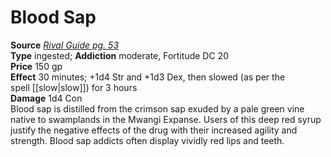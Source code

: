 # Blood Sap

**Source** [_Rival Guide pg. 53_](http://paizo.com/store/games/roleplayingGames/p/pathfinderRPG/paizo/pathfinderChronicles/v5748btpy8kc2)  
**Type** ingested; **Addiction** moderate, Fortitude DC 20  
**Price** 150 gp  
**Effect** 30 minutes; +1d4 Str and +1d3 Dex, then slowed (as per the spell [[slow|slow]]) for 3 hours  
**Damage** 1d4 Con  
Blood sap is distilled from the crimson sap exuded by a pale green vine native to swamplands in the Mwangi Expanse. Users of this deep red syrup justify the negative effects of the drug with their increased agility and strength. Blood sap addicts often display vividly red lips and teeth.
